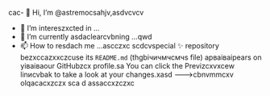cac- 👋 Hi, I’m @astremocsahjv,asdvcvcv
- 👀 I’m intereszxcted in ...
- 🌱 I’m currently asdaclearcvbning ...qwd
- 📫 How to resdach me ...ascczxc
scdcvspecial ✨ repository bezxccazxxczcuse its `README.md` (thgbiчичмчсмчs file) apваіваіpears on yіваіваour GitHubzcx profile.sa
You can click the Previzcxvxcew linиcvbаk to take a look at your changes.xasd
--->cbnvmmcxv
olqacacxzczx
sca
d
assaccxzczxc
